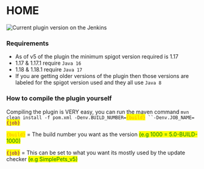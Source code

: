 # HOME

![Current plugin version on the Jenkins](https://img.shields.io/maven-metadata/v?color=red\&label=Current%20Version\&metadataUrl=https%3A%2F%2Frepo.pluginwiki.us%2Frepository%2Fmaven-releases%2Fsimplepets%2Fbrainsynder%2FAPI%2Fmaven-metadata.xml\&style=for-the-badge)

### Requirements

* As of v5 of the plugin the minimum spigot version required is 1.17
* 1.17 & 1.17.1 require `Java 16`
* 1.18 & 1.18.1 require `Java 17`
* If you are getting older versions of the plugin then those versions are labeled for the spigot version used and they all use `Java 8`

### How to compile the plugin yourself

Compiling the plugin is VERY easy, you can run the maven command `mvn clean install -f pom.xml -Denv.BUILD_NUMBER=`<mark style="color:orange;">`{build}`</mark>` ``-Denv.JOB_NAME=`<mark style="color:purple;">`{job}`</mark>

<mark style="color:orange;">`{build}`</mark> = The build number you want as the version <mark style="color:green;">(e.g 1000 = 5.0-BUILD-1000)</mark>

<mark style="color:purple;">`{job}`</mark> = This can be set to what you want its mostly used by the update checker <mark style="color:green;">(e.g SimplePets\_v5)</mark>
